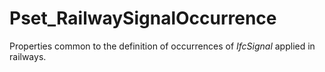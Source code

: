 # Pset_RailwaySignalOccurrence

Properties common to the definition of occurrences of _IfcSignal_ applied in railways.
<!-- end of short definition -->

